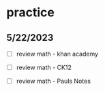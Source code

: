 # practice

## 5/22/2023

- [ ] review math - khan academy 
- [ ] review math - CK12 
- [ ] review math - Pauls Notes

